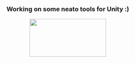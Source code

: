 <h3 align="center">Working on some neato tools for Unity :)</h3><p align="center" href="https://ko-fi.com/L3L026UOE"><img width="200" height="100" src="https://ko-fi.com/img/githubbutton_sm.svg">
</p>

<!--
**WooshiiDev/WooshiiDev** is a ✨ _special_ ✨ repository because its `README.md` (this file) appears on your GitHub profile.

Here are some ideas to get you started:

- 🔭 I’m currently working on ...
- 🌱 I’m currently learning ...
- 👯 I’m looking to collaborate on ...
- 🤔 I’m looking for help with ...
- 💬 Ask me about ...
- 📫 How to reach me: ...
- 😄 Pronouns: ...
- ⚡ Fun fact: ...
-->
